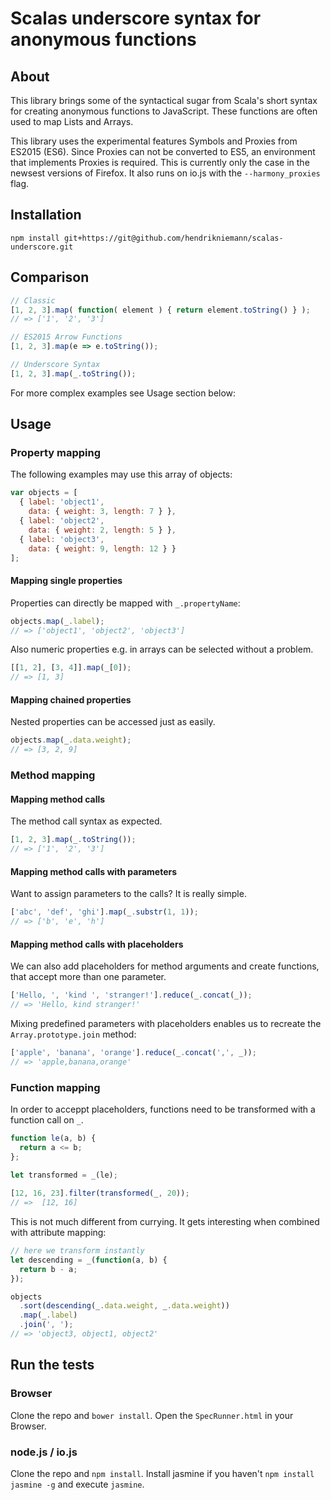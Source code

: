 # Scalas underscore syntax for anonymous functions

## About

This library brings some of the syntactical sugar from Scala's short syntax for creating anonymous functions to JavaScript. These functions are often used to map Lists and Arrays.

This library uses the experimental features Symbols and Proxies from ES2015 (ES6). Since Proxies can not be converted to ES5, an environment that implements Proxies is required. This is currently only the case in the newsest versions of Firefox. It also runs on io.js with the `--harmony_proxies` flag.

## Installation

```
npm install git+https://git@github.com/hendrikniemann/scalas-underscore.git
```

## Comparison

```javascript
// Classic
[1, 2, 3].map( function( element ) { return element.toString() } );
// => ['1', '2', '3']

// ES2015 Arrow Functions
[1, 2, 3].map(e => e.toString());

// Underscore Syntax
[1, 2, 3].map(_.toString());
```

For more complex examples see Usage section below:

## Usage

### Property mapping

The following examples may use this array of objects:

```javascript
var objects = [
  { label: 'object1',
    data: { weight: 3, length: 7 } },
  { label: 'object2',
    data: { weight: 2, length: 5 } },
  { label: 'object3',
    data: { weight: 9, length: 12 } }
];
```

#### Mapping single properties

Properties can directly be mapped with `_.propertyName`:

```javascript
objects.map(_.label);
// => ['object1', 'object2', 'object3']
```

Also numeric properties e.g. in arrays can be selected without a problem.

```javascript
[[1, 2], [3, 4]].map(_[0]);
// => [1, 3]
```

#### Mapping chained properties

Nested properties can be accessed just as easily.

```javascript
objects.map(_.data.weight);
// => [3, 2, 9]
```

### Method mapping

#### Mapping method calls

The method call syntax as expected.

```javascript
[1, 2, 3].map(_.toString());
// => ['1', '2', '3']
```

#### Mapping method calls with parameters

Want to assign parameters to the calls? It is really simple.

```javascript
['abc', 'def', 'ghi'].map(_.substr(1, 1));
// => ['b', 'e', 'h']
```

#### Mapping method calls with placeholders

We can also add placeholders for method arguments and create functions, that accept more than one parameter.

```javascript
['Hello, ', 'kind ', 'stranger!'].reduce(_.concat(_));
// => 'Hello, kind stranger!'
```

Mixing predefined parameters with placeholders enables us to recreate the `Array.prototype.join` method:

```javascript
['apple', 'banana', 'orange'].reduce(_.concat(',', _));
// => 'apple,banana,orange'
```

### Function mapping

In order to acceppt placeholders, functions need to be transformed with a function call on `_`.

```javascript
function le(a, b) {
  return a <= b;
};

let transformed = _(le);
 
[12, 16, 23].filter(transformed(_, 20));
// =>  [12, 16]
```

This is not much different from currying. It gets interesting when combined with attribute mapping:

```javascript
// here we transform instantly
let descending = _(function(a, b) {
  return b - a;
});

objects
  .sort(descending(_.data.weight, _.data.weight))
  .map(_.label)
  .join(', ');
// => 'object3, object1, object2'
```

## Run the tests

### Browser

Clone the repo and `bower install`. Open the `SpecRunner.html` in your Browser.

### node.js / io.js

Clone the repo and `npm install`. Install jasmine if you haven't `npm install jasmine -g` and execute `jasmine`.
